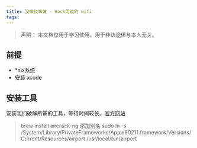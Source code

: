 ```yaml
---
title: 没事找事做 - Hack周边的 wifi
tags:
---
```

> 声明： 本文档仅用于学习使用。用于非法途径与本人无关。

## 前提
- *nix系统
- 安装 xcode

## 安装工具
安装我们破解所需的工具，等待时间较长。[官方网站]
> brew install aircrack-ng
添加别名
> sudo ln -s /System/Library/PrivateFrameworks/Apple80211.framework/Versions/Current/Resources/airport /usr/local/bin/airport


[官方网站]:http://www.aircrack-ng.org

